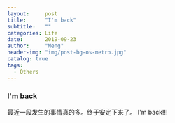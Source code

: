 ```yaml
---
layout:     post
title:      "I'm back"
subtitle:   ""
categories: Life
date:       2019-09-23
author:     "Meng"
header-img: "img/post-bg-os-metro.jpg"
catalog: true
tags:
  - Others
---
```


### I'm back

最近一段发生的事情真的多。终于安定下来了。
I'm back!!!
